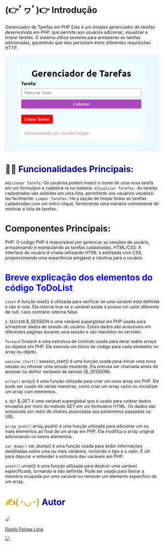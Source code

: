 # (👉ﾟヮﾟ)👉 Introdução
Gerenciador de Tarefas em PHP
Este é um simples gerenciador de tarefas desenvolvido em PHP, que permite aos usuários adicionar, visualizar e limpar tarefas. O sistema utiliza sessões para armazenar as tarefas adicionadas, garantindo que elas persistam entre diferentes requisições HTTP.

![image info](tela.png)

# 🔨🧐<span style="color: darkblue"> **Funcionalidades Principais:** </span>
``Adicionar Tarefa:`` Os usuários podem inserir o nome de uma nova tarefa em um formulário e cadastrá-la no sistema.
``Visualizar Tarefas:`` As tarefas cadastradas são exibidas em uma lista, permitindo aos usuários visualizá-las facilmente.
``Limpar Tarefas:`` Há a opção de limpar todas as tarefas cadastradas com um único clique, fornecendo uma maneira conveniente de reiniciar a lista de tarefas.
# Componentes Principais:
PHP: O código PHP é responsável por gerenciar as sessões de usuário, armazenando e manipulando as tarefas cadastradas.
HTML/CSS: A interface do usuário é criada utilizando HTML e estilizada com CSS, proporcionando uma experiência amigável e intuitiva para o usuário.

# <span style="color: Goldenrod"></span> <span style="color: blue">**Breve explicação dos elementos do código** ToDoList</span>

``isset``
A função isset() é utilizada para verificar se uma variável está definida e não é nula. Ela retorna true se a variável existe e possui um valor diferente de null, caso contrário retorna false.

``$_SESSION``
$_SESSION é uma variável superglobal em PHP usada para armazenar dados de sessão do usuário. Esses dados são acessíveis em diferentes páginas durante uma sessão e são mantidos no servidor.

``foreach``
foreach é uma estrutura de controle usada para iterar sobre arrays ou objetos em PHP. Ele executa um bloco de código para cada elemento no array ou objeto.

``session_start()``
session_start() é uma função usada para iniciar uma nova sessão ou retomar uma sessão existente. Ela precisa ser chamada antes de acessar ou definir variáveis de sessão ($_SESSION).

``array()``
array() é uma função utilizada para criar um novo array em PHP. Ele pode ser usado de várias maneiras, como criar um array vazio ou inicializar um array com elementos.

``$_GET``
$_GET é uma variável superglobal que é usada para coletar dados enviados por meio do método GET em um formulário HTML. Os dados são acessíveis por meio de chaves associadas aos parâmetros passados na URL.

``array_push()``
array_push() é uma função utilizada para adicionar um ou mais elementos ao final de um array em PHP. Ela modifica o array original adicionando os novos elementos.

``var_dump()``
var_dump() é uma função usada para exibir informações detalhadas sobre uma ou mais variáveis, incluindo o tipo e o valor. É útil para depurar e entender a estrutura das variáveis em PHP.

``unset()``
unset() é uma função utilizada para destruir uma variável especificada, tornando-a não definida. Pode ser usada para liberar a memória ocupada por uma variável ou remover um elemento específico de um array.

# <span style="color: Goldenrod">✍️(◔◡◔)</span> <span style="color: darkblue"> **Autor** </span>

<img style="border-radius: 50%" src="https://avatars.githubusercontent.com/u/127853755?s=400&u=0258f87ad131f48ebda0ce59c807b8ef147ae6a5&v=4" width="150px">

[Danilo Felype Lima](https://github.com/DaniloFelype)

<p align="left">
  <a href="mailto:danilo87651@gmail.com" alt="Gmail">
  <img src="https://img.shields.io/badge/-Gmail-FF0000?style=flat-square&labelColor=FF0000&logo=gmail&logoColor=white&link=LINK-DO-SEU-GMAIL" /></a>
  </p>
